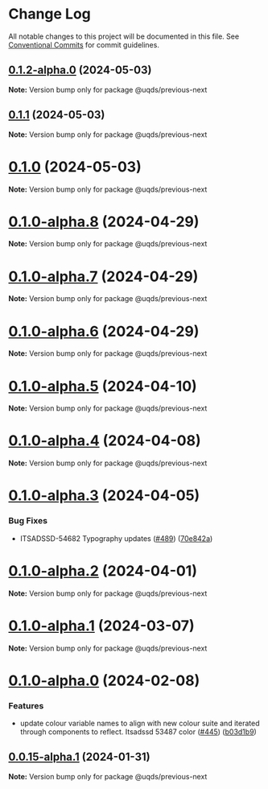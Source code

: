 # Change Log

All notable changes to this project will be documented in this file.
See [Conventional Commits](https://conventionalcommits.org) for commit guidelines.

## [0.1.2-alpha.0](https://github.com/uq-its-ss/design-system/compare/@uqds/previous-next@0.1.0-alpha.8...@uqds/previous-next@0.1.2-alpha.0) (2024-05-03)

**Note:** Version bump only for package @uqds/previous-next

## [0.1.1](https://github.com/uq-its-ss/design-system/compare/@uqds/previous-next@0.1.0-alpha.8...@uqds/previous-next@0.1.1) (2024-05-03)

**Note:** Version bump only for package @uqds/previous-next

# [0.1.0](https://github.com/uq-its-ss/design-system/compare/@uqds/previous-next@0.1.0-alpha.8...@uqds/previous-next@0.1.0) (2024-05-03)

**Note:** Version bump only for package @uqds/previous-next

# [0.1.0-alpha.8](https://github.com/uq-its-ss/design-system/compare/@uqds/previous-next@0.1.0-alpha.7...@uqds/previous-next@0.1.0-alpha.8) (2024-04-29)

**Note:** Version bump only for package @uqds/previous-next

# [0.1.0-alpha.7](https://github.com/uq-its-ss/design-system/compare/@uqds/previous-next@0.1.0-alpha.6...@uqds/previous-next@0.1.0-alpha.7) (2024-04-29)

**Note:** Version bump only for package @uqds/previous-next

# [0.1.0-alpha.6](https://github.com/uq-its-ss/design-system/compare/@uqds/previous-next@0.1.0-alpha.5...@uqds/previous-next@0.1.0-alpha.6) (2024-04-29)

**Note:** Version bump only for package @uqds/previous-next

# [0.1.0-alpha.5](https://github.com/uq-its-ss/design-system/compare/@uqds/previous-next@0.1.0-alpha.4...@uqds/previous-next@0.1.0-alpha.5) (2024-04-10)

**Note:** Version bump only for package @uqds/previous-next

# [0.1.0-alpha.4](https://github.com/uq-its-ss/design-system/compare/@uqds/previous-next@0.1.0-alpha.3...@uqds/previous-next@0.1.0-alpha.4) (2024-04-08)

**Note:** Version bump only for package @uqds/previous-next

# [0.1.0-alpha.3](https://github.com/uq-its-ss/design-system/compare/@uqds/previous-next@0.1.0-alpha.2...@uqds/previous-next@0.1.0-alpha.3) (2024-04-05)

### Bug Fixes

- ITSADSSD-54682 Typography updates ([#489](https://github.com/uq-its-ss/design-system/issues/489)) ([70e842a](https://github.com/uq-its-ss/design-system/commit/70e842a1552cddc9c63452ae63bae91b380f420b))

# [0.1.0-alpha.2](https://github.com/uq-its-ss/design-system/compare/@uqds/previous-next@0.1.0-alpha.1...@uqds/previous-next@0.1.0-alpha.2) (2024-04-01)

**Note:** Version bump only for package @uqds/previous-next

# [0.1.0-alpha.1](https://github.com/uq-its-ss/design-system/compare/@uqds/previous-next@0.1.0-alpha.0...@uqds/previous-next@0.1.0-alpha.1) (2024-03-07)

**Note:** Version bump only for package @uqds/previous-next

# [0.1.0-alpha.0](https://github.com/uq-its-ss/design-system/compare/@uqds/previous-next@0.0.15-alpha.1...@uqds/previous-next@0.1.0-alpha.0) (2024-02-08)

### Features

- update colour variable names to align with new colour suite and iterated through components to reflect. Itsadssd 53487 color ([#445](https://github.com/uq-its-ss/design-system/issues/445)) ([b03d1b9](https://github.com/uq-its-ss/design-system/commit/b03d1b9a7944f4552750706b276405b0988abf90))

## [0.0.15-alpha.1](https://github.com/uq-its-ss/design-system/compare/@uqds/previous-next@0.0.15-alpha.0...@uqds/previous-next@0.0.15-alpha.1) (2024-01-31)

**Note:** Version bump only for package @uqds/previous-next
